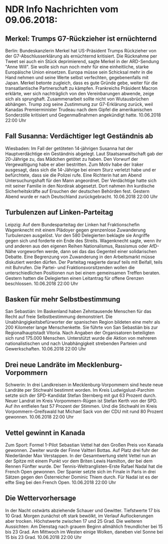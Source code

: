# NDR Info Nachrichten vom 09.06.2018:


## Merkel: Trumps G7-Rückzieher ist ernüchternd
Berlin: Bundeskanzlerin Merkel hat US-Präsident Trumps Rückzieher von der G7-Abschlusserklärung als ernüchternd kritisiert. Die Rücknahme per Tweet sei auch ein Stück deprimierend, sagte Merkel in der ARD-Sendung "Anne Will". Sie wolle sich nun noch mehr für eine einheitliche, starke Europäische Union einsetzen. Europa müsse sein Schicksal mehr in die Hand nehmen und seine Werte selbst verfechten, gegebenenfalls mit Japan. Merkel betonte zugleich, dass es gute Gründe gebe, weiter für die transatlantische Partnerschaft zu kämpfen. Frankreichs Präsident Macron erklärte, wer sich nachträglich von den Vereinbarungen abwende, zeige sich als sprunghaft. Zusammenarbeit sollte nicht von Wutausbrüchen abhängen. Trump zog seine Zustimmung zur G7-Erklärung zurück, weil Kanadas Premierminister Trudeau nach dem Gipfel die amerikanischen Sonderzölle kritisiert und Gegenmaßnahmen angekündigt hatte. 10.06.2018 22:00 Uhr 

## Fall Susanna: Verdächtiger legt Geständnis ab
Wiesbaden: Im Fall der getöteten 14-jährigen Susanna hat der Hauptverdächtige ein Geständnis abgelegt. Laut Staatsanwaltschaft gab der 20-Jährige zu, das Mädchen getötet zu haben. Den Vorwurf der Vergewaltigung habe er aber bestritten. Zum Motiv habe der Iraker ausgesagt, dass sich die 14-Jährige bei einem Sturz verletzt habe und er befürchtete, dass sie die Polizei rufe. Eine Richterin hat am Abend Untersuchungshaft für den Mann angeordnet. Der Verdächtige hatte sich mit seiner Familie in den Nordirak abgesetzt. Dort nahmen ihn kurdische Sicherheitskräfte auf Ersuchen der deutschen Behörden fest. Gestern Abend wurde er nach Deutschland zurückgebracht. 10.06.2018 22:00 Uhr 

## Turbulenzen auf Linken-Parteitag
Leipzig: Auf dem Bundesparteitag der Linken hat Fraktionschefin Wagenknecht mit einem Plädoyer gegen grenzenlose Zuwanderung Turbulenzen ausgelöst. Vor den 580 Delegierten beklagte sie Angriffe gegen sich und forderte ein Ende des Streits. Wagenknecht sagte, wenn ihr und anderen aus den eigenen Reihen Nationalismus, Rassismus oder AfD-Nähe vorgeworfen werde, dann sei das das Gegenteil einer solidarischen Debatte. Eine Begrenzung von Zuwanderung in den Arbeitsmarkt müsse diskutiert werden dürfen. Der Parteitag reagierte darauf teils mit Beifall, teils mit Buhrufen. Die Partei- und Fraktionsvorsitzenden wollen die unterschiedlichen Positionen nun bei einem gemeinsamen Treffen beraten. Gestern hatten die Delegierten einen Leitantrag für offene Grenzen beschlossen. 10.06.2018 22:00 Uhr 

## Basken für mehr Selbstbestimmung
San Sebastián: Im Baskenland haben Zehntausende Menschen für das Recht auf freie Selbstbestimmung demonstriert. Die Unabhängigkeitsbefürworter der spanischen Region bildeten eine mehr als 200 Kilometer lange Menschenkette. Sie führte von San Sebastián bis zur Regionalhauptstadt Vitoria. Nach Angaben der Organisatoren beteiligten sich rund 175.000 Menschen. Unterstützt wurde die Aktion von mehreren nationalistischen und nach Unabhängigkeit strebenden Parteien und Gewerkschaften. 10.06.2018 22:00 Uhr 

## Drei neue Landräte im Mecklenburg-Vorpommern
Schwerin: In drei Landkreisen in Mecklenburg-Vorpommern sind heute neue Landräte per Stichwahl bestimmt worden. Im Kreis Ludwigslust-Parchim setzte sich der SPD-Kandidat Stefan Sternberg mit gut 63 Prozent durch. Neuer Landrat im Kreis Vorpommern-Rügen ist Stefan Kerth von der SPD. Auf ihn entfielen fast 57 Prozent der Stimmen. Und die Stichwahl im Kreis Vorpommern-Greifswald hat Michael Sack von der CDU mit rund 80 Prozent gewonnen. 10.06.2018 22:00 Uhr 

## Vettel gewinnt in Kanada
Zum Sport: Formel 1-Pilot Sebastian Vettel hat den Großen Preis von Kanada gewonnen. Zweiter wurde der Finne Valtteri Bottas. Auf Platz drei fuhr der Niederländer Max Verstappen. In der Gesamtwertung steht Vettel nun an der Spitze mit einem Punkt vor dem Briten Lewis Hamilton, der bei dem Rennen Fünfter wurde. Der Tennis-Weltranglisten-Erste Rafael Nadal hat die French Open gewonnen. Der Spanier setzte sich im Finale in Paris in drei Sätzen gegen den Österreicher Dominic Thiem durch. Für Nadal ist es der elfte Sieg bei den French Open. 10.06.2018 22:00 Uhr 

## Die Wettervorhersage
In der Nacht ostwärts abziehende Schauer und Gewitter. Tiefstwerte 17 bis 10 Grad. Morgen zunächst oft stark bewölkt, im Verlauf Auflockerungen aber trocken. Höchstwerte zwischen 17 und 25 Grad. Die weiteren Aussichten: Am Dienstag nach grauem Beginn allmählich freundlicher bei 15 bis 23 Grad. Am Mittwoch im Westen einige Wolken, daneben viel Sonne bei 15 bis 23 Grad. 10.06.2018 22:00 Uhr 
